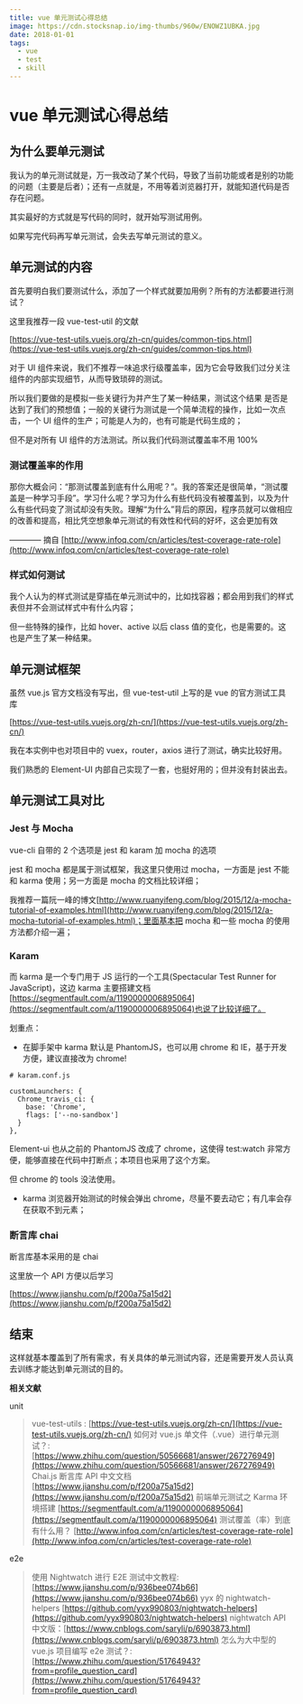 ```yaml
---
title: vue 单元测试心得总结
image: https://cdn.stocksnap.io/img-thumbs/960w/ENOWZ1UBKA.jpg
date: 2018-01-01
tags:
  - vue
  - test
  - skill
---
```


# vue 单元测试心得总结

## 为什么要单元测试

我认为的单元测试就是，万一我改动了某个代码，导致了当前功能或者是别的功能的问题（主要是后者）；还有一点就是，不用等着浏览器打开，就能知道代码是否存在问题。

其实最好的方式就是写代码的同时，就开始写测试用例。

如果写完代码再写单元测试，会失去写单元测试的意义。

## 单元测试的内容

首先要明白我们要测试什么，添加了一个样式就要加用例？所有的方法都要进行测试？

这里我推荐一段 vue-test-util 的文献

[https://vue-test-utils.vuejs.org/zh-cn/guides/common-tips.html](https://vue-test-utils.vuejs.org/zh-cn/guides/common-tips.html)

对于 UI 组件来说，我们不推荐一味追求行级覆盖率，因为它会导致我们过分关注组件的内部实现细节，从而导致琐碎的测试。

所以我们要做的是模拟一些关键行为并产生了某一种结果，测试这个结果
是否是达到了我们的预想值；一般的关键行为测试是一个简单流程的操作，比如一次点击，一个 UI 组件的生产；可能是人为的，也有可能是代码生成的；

但不是对所有 UI 组件的方法测试。所以我们代码测试覆盖率不用 100%

### 测试覆盖率的作用

那你大概会问：“那测试覆盖到底有什么用呢？”。我的答案还是很简单，“测试覆盖是一种学习手段”。学习什么呢？学习为什么有些代码没有被覆盖到，以及为什么有些代码变了测试却没有失败。理解“为什么”背后的原因，程序员就可以做相应的改善和提高，相比凭空想象单元测试的有效性和代码的好坏，这会更加有效

———— 摘自 [http://www.infoq.com/cn/articles/test-coverage-rate-role](http://www.infoq.com/cn/articles/test-coverage-rate-role)

### 样式如何测试

我个人认为的样式测试是穿插在单元测试中的，比如找容器；都会用到我们的样式表但并不会测试样式中有什么内容；

但一些特殊的操作，比如 hover、active 以后 class 值的变化，也是需要的。这也是产生了某一种结果。

## 单元测试框架

虽然 vue.js 官方文档没有写出，但 vue-test-util 上写的是 vue 的官方测试工具库

[https://vue-test-utils.vuejs.org/zh-cn/](https://vue-test-utils.vuejs.org/zh-cn/)

我在本实例中也对项目中的 vuex，router，axios 进行了测试，确实比较好用。

我们熟悉的 Element-UI 内部自己实现了一套，也挺好用的；但并没有封装出去。

## 单元测试工具对比

### Jest 与 Mocha

vue-cli 自带的 2 个选项是 jest 和 karam 加 mocha 的选项

jest 和 mocha 都是属于测试框架，我这里只使用过 mocha，一方面是 jest 不能和 karma 使用；另一方面是 mocha 的文档比较详细；

我推荐一篇阮一峰的博文[http://www.ruanyifeng.com/blog/2015/12/a-mocha-tutorial-of-examples.html](http://www.ruanyifeng.com/blog/2015/12/a-mocha-tutorial-of-examples.html)；里面基本把 mocha 和一些 mocha 的使用方法都介绍一遍；

### Karam

而 karma 是一个专门用于 JS 运行的一个工具(Spectacular Test Runner for JavaScript)，这边 karma 主要搭建文档[https://segmentfault.com/a/1190000006895064](https://segmentfault.com/a/1190000006895064)也说了比较详细了。

划重点：

- 在脚手架中 karma 默认是 PhantomJS，也可以用 chrome 和 IE，基于开发方便，建议直接改为 chrome!

```
# karam.conf.js

customLaunchers: {
  Chrome_travis_ci: {
    base: 'Chrome',
    flags: ['--no-sandbox']
  }
},

```

Element-ui 也从之前的 PhantomJS 改成了 chrome，这使得 test:watch 非常方便，能够直接在代码中打断点；本项目也采用了这个方案。

但 chrome 的 tools 没法使用。

- karma 浏览器开始测试的时候会弹出 chrome，尽量不要去动它；有几率会存在获取不到元素；

### 断言库 chai

断言库基本采用的是 chai

这里放一个 API 方便以后学习

[https://www.jianshu.com/p/f200a75a15d2](https://www.jianshu.com/p/f200a75a15d2)

## 结束

这样就基本覆盖到了所有需求，有关具体的单元测试内容，还是需要开发人员认真去训练才能达到单元测试的目的。

**相关文献**

unit

> vue-test-utils : [https://vue-test-utils.vuejs.org/zh-cn/](https://vue-test-utils.vuejs.org/zh-cn/)
> 如何对 vue.js 单文件（.vue）进行单元测试？: [https://www.zhihu.com/question/50566681/answer/267276949](https://www.zhihu.com/question/50566681/answer/267276949)
> Chai.js 断言库 API 中文文档 [https://www.jianshu.com/p/f200a75a15d2](https://www.jianshu.com/p/f200a75a15d2)
> 前端单元测试之 Karma 环境搭建 [https://segmentfault.com/a/1190000006895064](https://segmentfault.com/a/1190000006895064)
> 测试覆盖（率）到底有什么用？ [http://www.infoq.com/cn/articles/test-coverage-rate-role](http://www.infoq.com/cn/articles/test-coverage-rate-role)

e2e

> 使用 Nightwatch 进行 E2E 测试中文教程: [https://www.jianshu.com/p/936bee074b66](https://www.jianshu.com/p/936bee074b66)
> yyx 的 nightwatch-helpers [https://github.com/yyx990803/nightwatch-helpers](https://github.com/yyx990803/nightwatch-helpers)
> nightwatch API 中文版：[https://www.cnblogs.com/saryli/p/6903873.html](https://www.cnblogs.com/saryli/p/6903873.html)
> 怎么为大中型的 vue.js 项目编写 e2e 测试？: [https://www.zhihu.com/question/51764943?from=profile_question_card](https://www.zhihu.com/question/51764943?from=profile_question_card)
